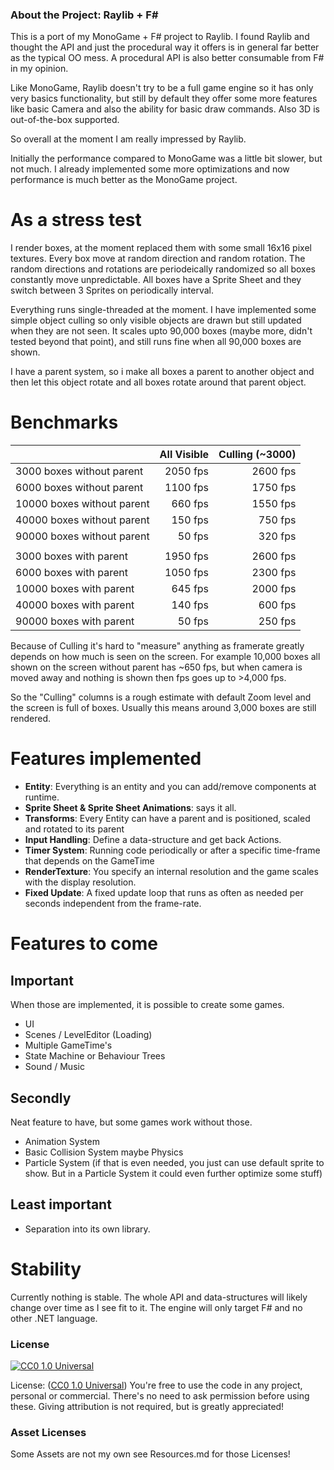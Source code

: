### About the Project: Raylib + F#

This is a port of my MonoGame + F# project to Raylib. I found Raylib
and thought the API and just the procedural way it offers is in
general far better as the typical OO mess. A procedural API is also better
consumable from F# in my opinion.

Like MonoGame, Raylib doesn't try to be a full game engine so it has only
very basics functionality, but still by default they offer some more features
like basic Camera and also the ability for basic draw commands. Also
3D is out-of-the-box supported.

So overall at the moment I am really impressed by Raylib.

Initially the performance compared to MonoGame was a little bit slower,
but not much. I already implemented some more optimizations and now performance
is much better as the MonoGame project.

# As a stress test

I render boxes, at the moment replaced them with some small 16x16 pixel textures.
Every box move at random direction and random rotation. The random directions
and rotations are periodeically randomized so all boxes constantly move
unpredictable. All boxes have a Sprite Sheet and they switch between 3 Sprites
on periodically interval.

Everything runs single-threaded at the moment. I have implemented some
simple object culling so only visible objects are drawn but still updated
when they are not seen. It scales upto 90,000 boxes (maybe more,
didn't tested beyond that point), and still runs fine when all 90,000 boxes
are shown.

I have a parent system, so i make all boxes a parent to another object
and then let this object rotate and all boxes rotate around that
parent object.

# Benchmarks

|                            | All Visible | Culling (~3000)
| :------------------------- | --------:   | -------:
|  3000 boxes without parent | 2050 fps    | 2600 fps
|  6000 boxes without parent | 1100 fps    | 1750 fps
| 10000 boxes without parent |  660 fps    | 1550 fps
| 40000 boxes without parent |  150 fps    |  750 fps
| 90000 boxes without parent |   50 fps    |  320 fps
|                            |             |
|  3000 boxes with parent    | 1950 fps    | 2600 fps
|  6000 boxes with parent    | 1050 fps    | 2300 fps
| 10000 boxes with parent    |  645 fps    | 2000 fps
| 40000 boxes with parent    |  140 fps    |  600 fps
| 90000 boxes with parent    |   50 fps    |  250 fps

Because of Culling it's hard to "measure" anything as framerate greatly
depends on how much is seen on the screen. For example 10,000 boxes
all shown on the screen without parent has ~650 fps, but when
camera is moved away and nothing is shown then fps goes up to >4,000 fps.

So the "Culling" columns is a rough estimate with default Zoom level
and the screen is full of boxes. Usually this means around 3,000
boxes are still rendered.

# Features implemented

* **Entity**: Everything is an entity and you can add/remove components at runtime.
* **Sprite Sheet & Sprite Sheet Animations**: says it all.
* **Transforms**: Every Entity can have a parent and is positioned, scaled and rotated to its parent
* **Input Handling**: Define a data-structure and get back Actions.
* **Timer System**: Running code periodically or after a specific time-frame that depends on the GameTime
* **RenderTexture**: You specify an internal resolution and the game scales with the display resolution.
* **Fixed Update**: A fixed update loop that runs as often as needed per seconds independent from the frame-rate.

# Features to come

## Important

When those are implemented, it is possible to create some games.

* UI
* Scenes / LevelEditor (Loading)
* Multiple GameTime's
* State Machine or Behaviour Trees
* Sound / Music

## Secondly

Neat feature to have, but some games work without those.

* Animation System
* Basic Collision System maybe Physics
* Particle System (if that is even needed, you just can use default sprite to show. But in a Particle System it could even further optimize some stuff)

## Least important

* Separation into its own library.

# Stability

Currently nothing is stable. The whole API and data-structures will likely change
over time as I see fit to it. The engine will only target F# and no other .NET language.

### License

[![CC0 1.0 Universal](https://licensebuttons.net/p/zero/1.0/88x31.png)](http://creativecommons.org/publicdomain/zero/1.0/)

License: ([CC0 1.0 Universal](http://creativecommons.org/publicdomain/zero/1.0/)) You're free to use the code in any project, personal or commercial. There's no need to ask permission before using these. Giving attribution is not required, but is greatly appreciated!

### Asset Licenses

Some Assets are not my own see Resources.md for those Licenses!